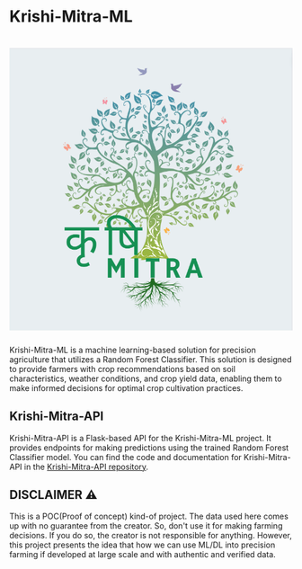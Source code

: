 # Krishi-Mitra-ML
<h1 align="center"><img src = "https://github.com/0xSushmanth/Krishi-Mitra-ML/blob/main/Krishi%20Mitra.png"></h1>
Krishi-Mitra-ML is a machine learning-based solution for precision agriculture that utilizes a Random Forest Classifier. 
This solution is designed to provide farmers with crop recommendations based on soil characteristics, weather conditions, and crop yield data, enabling them to make informed decisions for optimal crop cultivation practices.

## Krishi-Mitra-API

Krishi-Mitra-API is a Flask-based API for the Krishi-Mitra-ML project. 
It provides endpoints for making predictions using the trained Random Forest Classifier model. 
You can find the code and documentation for Krishi-Mitra-API in the [Krishi-Mitra-API repository](https://github.com/0xSushmanth/Krishi-Mitra-API).


## DISCLAIMER ⚠️
This is a POC(Proof of concept) kind-of project. The data used here comes up with no guarantee from the creator. So, don't use it for making farming decisions. If you do so, the creator is not responsible for anything. However, this project presents the idea that how we can use ML/DL into precision farming if developed at large scale and with authentic and verified data.


